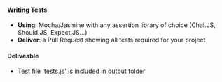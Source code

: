 #### Writing Tests
- **Using**: Mocha/Jasmine with any assertion library of choice (Chai.JS, Should.JS, Expect.JS...)
- **Deliver**: a Pull Request showing all tests required for your project

#### Deliveable
- Test file 'tests.js' is included in output folder